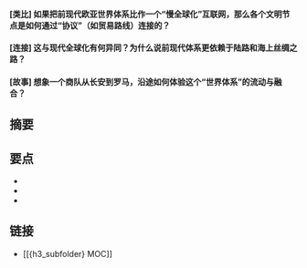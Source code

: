 #### [类比] 如果把前现代欧亚世界体系比作一个“慢全球化”互联网，那么各个文明节点是如何通过“协议”（如贸易路线）连接的？


#### [连接] 这与现代全球化有何异同？为什么说前现代体系更依赖于陆路和海上丝绸之路？


#### [故事] 想象一个商队从长安到罗马，沿途如何体验这个“世界体系”的流动与融合？


## 摘要


## 要点

- 
- 
- 

## 链接

- [[{h3_subfolder} MOC]]
